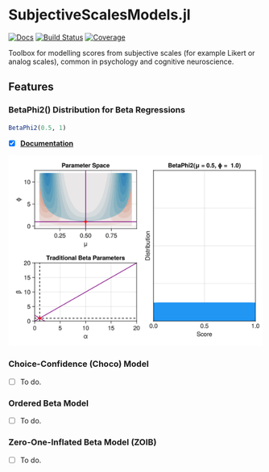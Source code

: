 # SubjectiveScalesModels.jl

[![Docs](https://img.shields.io/badge/docs-latest-blue.svg)](https://DominiqueMakowski.github.io/SubjectiveScalesModels.jl/)
[![Build Status](https://github.com/DominiqueMakowski/SubjectiveScalesModels.jl/actions/workflows/CI.yml/badge.svg?branch=main)](https://github.com/DominiqueMakowski/SubjectiveScalesModels.jl/actions/workflows/CI.yml?query=branch%3Amain)
[![Coverage](https://codecov.io/gh/DominiqueMakowski/SubjectiveScalesModels.jl/branch/main/graph/badge.svg)](https://codecov.io/gh/DominiqueMakowski/SubjectiveScalesModels.jl)


Toolbox for modelling scores from subjective scales (for example Likert or analog scales), common in psychology and cognitive neuroscience.

## Features

### BetaPhi2() Distribution for Beta Regressions

```julia
BetaPhi2(0.5, 1)
```

- [x] [**Documentation**](https://dominiquemakowski.github.io/SubjectiveScalesModels.jl/dev/BetaPhi2/)

![](https://github.com/DominiqueMakowski/SubjectiveScalesModels.jl/blob/main/docs/img/animation_BetaPhi2.gif?raw=true)


### Choice-Confidence (Choco) Model

- [ ] To do.

### Ordered Beta Model

- [ ] To do.

### Zero-One-Inflated Beta Model (ZOIB)

- [ ] To do.

